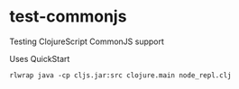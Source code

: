 # test-commonjs
Testing ClojureScript CommonJS support

Uses QuickStart

`rlwrap java -cp cljs.jar:src clojure.main node_repl.clj`
